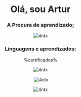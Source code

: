 <h1 align="center">Olá, sou Artur</h1>
<h3 align="center">A Procura de aprendizado;</h3>

<p align="center"> <img src="https://komarev.com/ghpvc/?username=4ntx&label=Visualizações%20&color=8a2be2&style=flat" alt="4ntx" /> </p>
<h3 align="center">Linguagens e aprendizados:</h3>
<p align="center"> %certificados% </p>
<p> </p>

<p align="center"><img align="center" src="https://github-readme-stats.vercel.app/api/top-langs?username=4ntx&show_icons=true&theme=dark&locale=en&layout=compact" alt="4ntx" /></p>

<p align="center"> &nbsp;<img align="center" src="https://github-readme-stats.vercel.app/api?username=4ntx&show_icons=true&theme=dark&locale=en" alt="4ntx" /></p>

<p align="center"><img align="center" src="https://github-readme-streak-stats.herokuapp.com/?user=4ntx&theme=dark" alt="4ntx" /></p>
